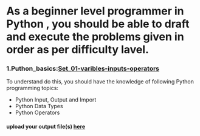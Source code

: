 # As a beginner level programmer in Python , you should be able to draft and execute the problems given in order as per difficulty lavel.

### 1.Puthon_basics:[Set_01-varibles-inputs-operators](https://github.com/satyaki94/Python_Program_for_fundamentals/blob/master/Set-01-Variable_input_output.md)
To understand do this, you should have the knowledge of following Python programming topics:
* Python Input, Output and Import
* Python Data Types
* Python Operators
#### upload your output file(s) [here](https://github.com/satyaki94/Python_Program_for_fundamentals/tree/master/Program%20Repository/Set-01-Variable_input_output)
